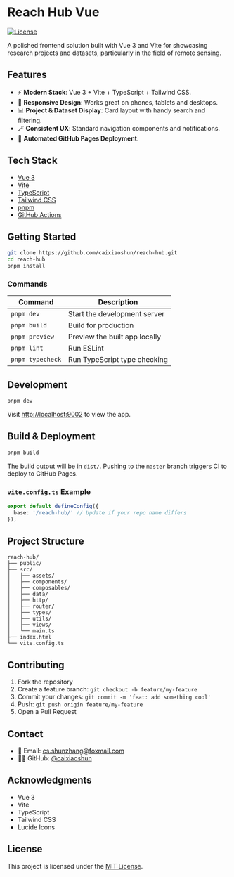 # Reach Hub Vue

[![License](https://img.shields.io/badge/license-MIT-blue.svg)](LICENSE)

A polished frontend solution built with Vue 3 and Vite for showcasing research projects and datasets, particularly in the field of remote sensing.

## Features
- ⚡ **Modern Stack**: Vue 3 + Vite + TypeScript + Tailwind CSS.
- 📱 **Responsive Design**: Works great on phones, tablets and desktops.
- 📊 **Project & Dataset Display**: Card layout with handy search and filtering.
- 🪄 **Consistent UX**: Standard navigation components and notifications.
- 🚀 **Automated GitHub Pages Deployment**.

## Tech Stack
- [Vue 3](https://vuejs.org/)
- [Vite](https://vitejs.dev/)
- [TypeScript](https://www.typescriptlang.org/)
- [Tailwind CSS](https://tailwindcss.com/)
- [pnpm](https://pnpm.io/)
- [GitHub Actions](https://github.com/features/actions)

## Getting Started
```bash
git clone https://github.com/caixiaoshun/reach-hub.git
cd reach-hub
pnpm install
```

### Commands
| Command         | Description                   |
| --------------- | ----------------------------- |
| `pnpm dev`      | Start the development server  |
| `pnpm build`    | Build for production          |
| `pnpm preview`  | Preview the built app locally |
| `pnpm lint`     | Run ESLint                    |
| `pnpm typecheck`| Run TypeScript type checking  |

## Development
```bash
pnpm dev
```
Visit [http://localhost:9002](http://localhost:9002) to view the app.

## Build & Deployment
```bash
pnpm build
```
The build output will be in `dist/`. Pushing to the `master` branch triggers CI to deploy to GitHub Pages.

### `vite.config.ts` Example
```ts
export default defineConfig({
  base: '/reach-hub/' // Update if your repo name differs
});
```

## Project Structure
```text
reach-hub/
├── public/
├── src/
│   ├── assets/
│   ├── components/
│   ├── composables/
│   ├── data/
│   ├── http/
│   ├── router/
│   ├── types/
│   ├── utils/
│   ├── views/
│   └── main.ts
├── index.html
└── vite.config.ts
```

## Contributing
1. Fork the repository
2. Create a feature branch: `git checkout -b feature/my-feature`
3. Commit your changes: `git commit -m 'feat: add something cool'`
4. Push: `git push origin feature/my-feature`
5. Open a Pull Request

## Contact
- 📧 Email: [cs.shunzhang@foxmail.com](mailto:cs.shunzhang@foxmail.com)
- 🧑‍💻 GitHub: [@caixiaoshun](https://github.com/caixiaoshun)

## Acknowledgments
- Vue 3
- Vite
- TypeScript
- Tailwind CSS
- Lucide Icons

## License
This project is licensed under the [MIT License](LICENSE).
